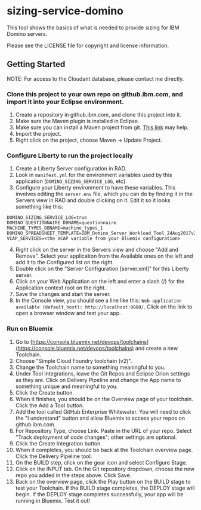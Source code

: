 # sizing-service-domino

This tool shows the basics of what is needed to provide sizing for IBM Domino servers.

Please see the LICENSE file for copyright and license information.

## Getting Started

NOTE: For access to the Cloudant database, please contact me directly.

### Clone this project to your own repo on github.ibm.com, and import it into your Eclipse environment. 

1. Create a repository in github.ibm.com, and clone this project into it.
1. Make sure the Maven plugin is installed in Eclipse.
1. Make sure you can install a Maven project from git. 
[This link](https://stackoverflow.com/questions/4869815/importing-a-maven-project-into-eclipse-from-git) may help.
1. Import the project.
1. Right click on the project, choose Maven -> Update Project.

### Configure Liberty to run the project locally

1. Create a Liberty Server configuration in RAD.
1. Look in `manifest.yml` for the environment variables used by this application (`DOMINO_SIZING_SERVICE_LOG`, etc).
1. Configure your Liberty environment to have these variables. This involves editing the `server.env` file, which
you can do by finding it in the Servers view in RAD and double clicking on it. Edit it so it looks something like this:
```
DOMINO_SIZING_SERVICE_LOG=true
DOMINO_QUESTIONNAIRE_DBNAME=questionnaire
MACHINE_TYPES_DBNAME=machine_types_1
DOMINO_SPREADSHEET_TEMPLATE=IBM_Domino_Server_Workload_Tool_24Aug2017v2_TEMPLATE.xlsx
VCAP_SERVICES=<the VCAP variable from your Bluemix configuration>
```
4. Right click on the server in the Servers view and choose "Add and Remove". Select your application 
from the Available ones on the left and add it to the Configured list on the right.
5. Double click on the "Server Configuration [server.xml]" for this Liberty server. 
6. Click on your Web Application on the left and enter a slash (/) for the Application context root on the right.
7. Save the changes and start the server.
8. In the Console view, you should see a line like this: `Web application available (default_host): http://localhost:9080/`.
Click on the link to open a browser window and test your app.


### Run on Bluemix

1. Go to [https://console.bluemix.net/devops/toolchains](https://console.bluemix.net/devops/toolchains) and create a new Toolchain.
1. Choose "Simple Cloud Foundry toolchain (v2)".
1. Change the Toolchain name to something meaningful to you.
1. Under Tool Integrations, leave the Git Repos and Eclipse Orion settings as they are. 
Click on Delivery Pipeline and change the App name to something unique and meaningful to you.
1. Click the Create button.
1. When it finishes, you should be on the Overview page of your toolchain. Click the Add a Tool button.
1. Add the tool called GitHub Enterprise Whitewater. You will need to click the "I understand" button and allow Bluemix to access your repos on github.ibm.com.
1. For Repository Type, choose Link. Paste in the URL of your repo. Select "Track deployment of code changes"; other settings are optional.
1. Click the Create Integration button.
1. When it completes, you should be back at the Toolchain overview page. Click the Delivery Pipeline tool.
1. On the BUILD step, click on the gear icon and select Configure Stage.
1. Click on the INPUT tab. On the Git repository dropdown, choose the new repo you added in the steps above. Click Save.
1. Back on the overview page, click the Play button on the BUILD stage to test your Toolchain. If the BUILD
stage completes, the DEPLOY stage will begin. If the DEPLOY stage completes successfully, your app will be 
running in Bluemix. Test it out!


